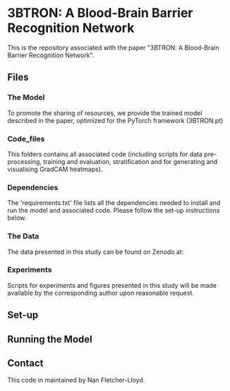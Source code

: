 # 3BTRON: A Blood-Brain Barrier Recognition Network

This is the repository associated with the paper "3BTRON: A Blood-Brain Barrier Recognition Network". 

## Files

### The Model

To promote the sharing of resources, we provide the trained model described in the paper, optimized for the PyTorch framework (3BTRON.pt)

### Code_files

This folders contains all associated code (including scripts for data pre-processing, training and evaluation, stratification and for generating and visualising GradCAM heatmaps).

### Dependencies

The 'requirements.txt' file lists all the dependencies needed to install and run the model and associated code. Please follow the set-up instructions below.

### The Data

The data presented in this study can be found on Zenodo at:

### Experiments

Scripts for experiments and figures presented in this study will be made available by the corresponding author upon reasonable request. 

## Set-up

## Running the Model

## Contact

This code in maintained by Nan Fletcher-Lloyd. 
